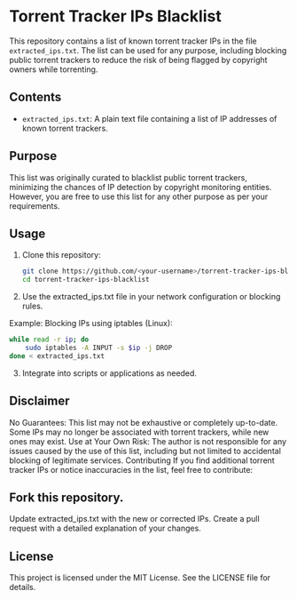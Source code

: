 # Torrent Tracker IPs Blacklist

This repository contains a list of known torrent tracker IPs in the file `extracted_ips.txt`. The list can be used for any purpose, including blocking public torrent trackers to reduce the risk of being flagged by copyright owners while torrenting.

## Contents

- `extracted_ips.txt`: A plain text file containing a list of IP addresses of known torrent trackers.

## Purpose

This list was originally curated to blacklist public torrent trackers, minimizing the chances of IP detection by copyright monitoring entities. However, you are free to use this list for any other purpose as per your requirements.

## Usage

1. Clone this repository:
   ```bash
   git clone https://github.com/<your-username>/torrent-tracker-ips-blacklist.git
   cd torrent-tracker-ips-blacklist
   ```

2. Use the extracted_ips.txt file in your network configuration or blocking rules.

Example: Blocking IPs using iptables (Linux):

```bash
while read -r ip; do
    sudo iptables -A INPUT -s $ip -j DROP
done < extracted_ips.txt
```

3. Integrate into scripts or applications as needed.

## Disclaimer

No Guarantees: This list may not be exhaustive or completely up-to-date. Some IPs may no longer be associated with torrent trackers, while new ones may exist.
Use at Your Own Risk: The author is not responsible for any issues caused by the use of this list, including but not limited to accidental blocking of legitimate services.
Contributing
If you find additional torrent tracker IPs or notice inaccuracies in the list, feel free to contribute:

## Fork this repository.

Update extracted_ips.txt with the new or corrected IPs.
Create a pull request with a detailed explanation of your changes.

## License
This project is licensed under the MIT License. See the LICENSE file for details.

